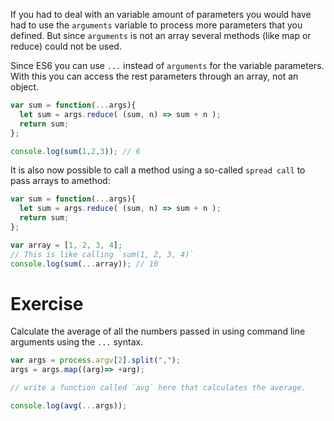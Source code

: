 If you had to deal with an variable amount of parameters you would have had to use the `arguments` variable to process more parameters that you defined. But since `arguments` is not an array several methods (like map or reduce) could not be used.

Since ES6 you can use `...` instead of `arguments` for the variable parameters. With this you can access the rest parameters through an array, not an object.

```javascript
var sum = function(...args){
  let sum = args.reduce( (sum, n) => sum + n );
  return sum;
};

console.log(sum(1,2,3)); // 6
```

It is also now possible to call a method using a so-called `spread call` to pass arrays to amethod:

```javascript
var sum = function(...args){
  let sum = args.reduce( (sum, n) => sum + n );
  return sum;
};

var array = [1, 2, 3, 4];
// This is like calling `sum(1, 2, 3, 4)`
console.log(sum(...array)); // 10

```

# Exercise

Calculate the average of all the numbers passed in using command line arguments using the `...` syntax.

```javascript
var args = process.argv[2].split(",");
args = args.map((arg)=> +arg);

// write a function called `avg` here that calculates the average.

console.log(avg(...args));
```
